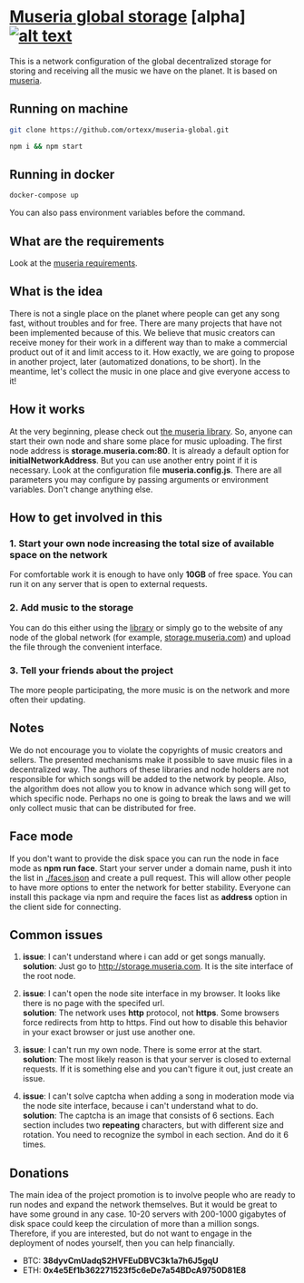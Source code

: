 # [Museria global storage](https://github.com/ortexx/museria-global/) [alpha] [![alt text](https://img.shields.io/badge/Community-Chat-blueChat?style=flat-square&amp;logo=telegram)](https://t.me/museria)

This is a network configuration of the global decentralized storage for storing and receiving all the music we have on the planet. 
It is based on [museria](https://github.com/ortexx/museria/).

## Running on machine

```bash
git clone https://github.com/ortexx/museria-global.git
```

```bash
npm i && npm start
```

## Running in docker

```bash
docker-compose up
```

You can also pass environment variables before the command.

## What are the requirements
Look at the [museria requirements](https://github.com/ortexx/museria/#what-are-the-requirements).

## What is the idea
There is not a single place on the planet where people can get any song fast, without troubles and for free. There are many projects that have not been implemented because of this. We believe that music creators can receive money for their work in a different way than to make a commercial product out of it and limit access to it. How exactly, we are going to propose in another project, later (automatized donations, to be short). In the meantime, let's collect the music in one place and give everyone access to it!

## How it works
At the very beginning, please check out [the museria library](https://github.com/ortexx/museria/).
So, anyone can start their own node and share some place for music uploading. 
The first node address is __storage.museria.com:80__. It is already a default option for __initialNetworkAddress__. But you can use another entry point if it is necessary. Look at the configuration file __museria.config.js__. There are all parameters you may configure by passing arguments or environment variables. Don't change anything else.

## How to get involved in this

### 1. Start your own node increasing the total size of available space on the network
For comfortable work it is enough to have only __10GB__ of free space. You can run it on any server that is open to external requests.

### 2. Add music to the storage
You can do this either using the [library](https://github.com/ortexx/museria/) or simply go to the website of any node of the global network (for example, [storage.museria.com](http://storage.museria.com)) and upload the file through the convenient interface.

### 3. Tell your friends about the project
The more people participating, the more music is on the network and more often their updating.

## Notes
We do not encourage you to violate the copyrights of music creators and sellers. The presented mechanisms make it possible to save music files in a decentralized way. The authors of these libraries and node holders are not responsible for which songs will be added to the network by people. Also, the algorithm does not allow you to know in advance which song will get to which specific node. Perhaps no one is going to break the laws and we will only collect music that can be distributed for free.

## Face mode
If you don't want to provide the disk space you can run the node in face mode as **npm run face**. Start your server under a domain name, push it into the list in [./faces.json](https://github.com/ortexx/museria-global/blob/master/faces.json) and create a pull request. This will allow other people to have more options to enter the network for better stability. Everyone can install this package via npm and require the faces list as **address** option in the client side for connecting.

## Common issues

1. __issue__: I can't understand where i can add or get songs manually.  
__solution__: Just go to http://storage.museria.com. It is the site interface of the root node.

1. __issue__: I can't open the node site interface in my browser. It looks like there is no page with the specifed url.  
__solution__: The network uses __http__ protocol, not __https__. Some browsers force redirects from http to https. Find out how to disable this behavior in your exact browser or just use another one.

1. __issue__: I can't run my own node. There is some error at the start.  
__solution__: The most likely reason is that your server is closed to external requests. If it is something else and you can't figure it out, just create an issue.

1. __issue__: I can't solve captcha when adding a song in moderation mode via the node site interface, because i can't understand what to do.  
__solution__: The captcha is an image that consists of 6 sections. Each section includes two __repeating__ characters, but with different size and rotation. You need to recognize the symbol in each section. And do it 6 times.

## Donations
The main idea of the project promotion is to involve people who are ready to run nodes and expand the network themselves. But it would be great to have some ground in any case. 10-20 servers with 200-1000 gigabytes of disk space could keep the circulation of more than a million songs. Therefore, if you are interested, but do not want to engage in the deployment of nodes yourself, then you can help financially.

* BTC: __38dyvCmUadqS2HVFEuDBVC3k1a7h6J5gqU__
* ETH: __0x4e5Ef1b362271523f5c6eDe7a54BDcA9750D81E8__


